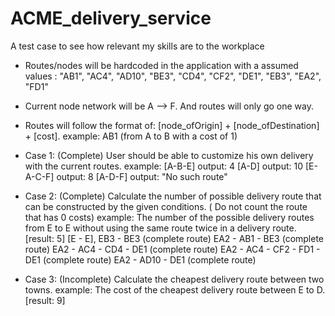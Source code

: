 # ACME_delivery_service

A test case to see how relevant my skills are to the workplace

- Routes/nodes will be hardcoded in the application with a assumed values : "AB1", "AC4", "AD10", "BE3", "CD4", "CF2", "DE1", "EB3", "EA2", "FD1"

- Current node network will be A --> F. And routes will only go one way.
- Routes will follow the format of: [node_ofOrigin] + [node_ofDestination] + [cost]. example: AB1 (from A to B with a cost of 1)

- Case 1: (Complete) User should be able to customize his own delivery with the current routes.
  example:
  [A-B-E] output: 4
  [A-D] output: 10
  [E-A-C-F] output: 8
  [A-D-F] output: "No such route"
- Case 2: (Complete) Calculate the number of possible delivery route that can be constructed by the given
  conditions. ( Do not count the route that has 0 costs)
  example: The number of the possible delivery routes from E to E without using
  the same route twice in a delivery route. [result: 5]
  [E - E],
  EB3 - BE3 (complete route)
  EA2 - AB1 - BE3 (complete route)
  EA2 - AC4 - CD4 - DE1 (complete route)
  EA2 - AC4 - CF2 - FD1 - DE1 (complete route)
  EA2 - AD10 - DE1 (complete route)

- Case 3: (Incomplete) Calculate the cheapest delivery route between two towns.
  example: The cost of the cheapest delivery route between E to D. [result: 9]
